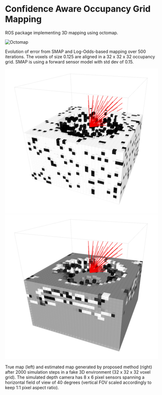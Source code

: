 # Confidence Aware Occupancy Grid Mapping
ROS package implementing 3D mapping using octomap.

![Octomap](https://github.com/Lolu28/smap/raw/octomap/error_plot.png)

Evolution of error from SMAP and Log-Odds-based mapping over 500 iterations. The voxels of size 0.125 are aligned in a 32 x 32 x 32 occupancy grid.
SMAP is using a forward sensor model with std dev of 0.15.

![True Map](map3d_2000_steps_true.png) ![BeliefDistribution Map](map3d_2000_steps_belief.png)

True map (left) and estimated map generated by proposed method (right) after 2000 simulation steps in a fake 3D environment (32 x 32 x 32 voxel grid). The simulated depth camera has 8 x 6 pixel sensors spanning a horizontal field of view of 40 degrees (vertical FOV scaled accordingly to keep 1:1 pixel aspect ratio).
